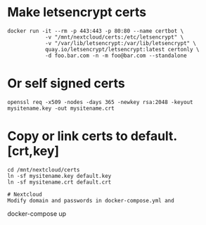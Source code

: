 # Make letsencrypt certs
```
docker run -it --rm -p 443:443 -p 80:80 --name certbot \
            -v "/mnt/nextcloud/certs:/etc/letsencrypt" \
            -v "/var/lib/letsencrypt:/var/lib/letsencrypt" \
            quay.io/letsencrypt/letsencrypt:latest certonly \
			-d foo.bar.com -n -m foo@bar.com --standalone
```

# Or self signed certs
```
openssl req -x509 -nodes -days 365 -newkey rsa:2048 -keyout mysitename.key -out mysitename.crt
```

# Copy or link certs to default.[crt,key]
```
cd /mnt/nextcloud/certs
ln -sf mysitename.key default.key
ln -sf mysitename.crt default.crt

# Nextcloud
Modify domain and passwords in docker-compose.yml and
```
docker-compose up
```

